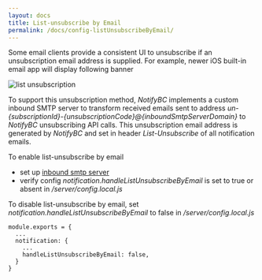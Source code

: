 ```yaml
---
layout: docs
title: List-unsubscribe by Email
permalink: /docs/config-listUnsubscribeByEmail/
---
```


Some email clients provide a consistent UI to unsubscribe if an unsubscription email address is supplied. For example, newer iOS built-in email app will display following banner

![list unsubscription](/img/list-unsubscription.png)

To support this unsubscription method, *NotifyBC* implements a custom inbound SMTP server to transform received emails sent to address *un-{subscriptionId}-{unsubscriptionCode}@{inboundSmtpServerDomain}* to *NotifyBC* unsubscribing API calls. This unsubscription email address is generated by *NotifyBC* and set in header *List-Unsubscribe* of all notification emails.

To enable list-unsubscribe by email

* set up [inbound smtp server](../config-inboundSmtpServer/)
* verify config *notification.handleListUnsubscribeByEmail* is set to true or absent in */server/config.local.js*

To disable list-unsubscribe by email, set *notification.handleListUnsubscribeByEmail* to false in */server/config.local.js*

```
module.exports = {
  ...
  notification: {
    ...
    handleListUnsubscribeByEmail: false,
  }
}
```
